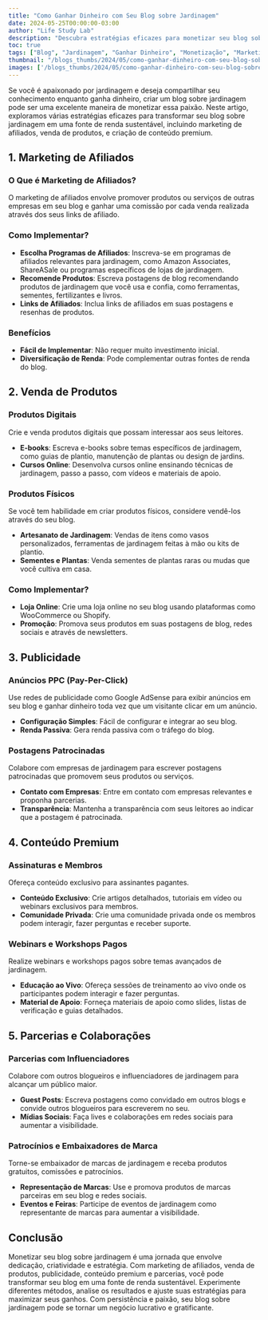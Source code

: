 ```yaml
---
title: "Como Ganhar Dinheiro com Seu Blog sobre Jardinagem"
date: 2024-05-25T00:00:00-03:00
author: "Life Study Lab"
description: "Descubra estratégias eficazes para monetizar seu blog sobre jardinagem, incluindo marketing de afiliados, venda de produtos, e criação de conteúdo premium."
toc: true
tags: ["Blog", "Jardinagem", "Ganhar Dinheiro", "Monetização", "Marketing de Afiliados", "Conteúdo Premium", "Vendas"]
thumbnail: "/blogs_thumbs/2024/05/como-ganhar-dinheiro-com-seu-blog-sobre-jardinagem.jpg"
images: ['/blogs_thumbs/2024/05/como-ganhar-dinheiro-com-seu-blog-sobre-jardinagem.jpg']
---
```


Se você é apaixonado por jardinagem e deseja compartilhar seu conhecimento enquanto ganha dinheiro, criar um blog sobre jardinagem pode ser uma excelente maneira de monetizar essa paixão. Neste artigo, exploramos várias estratégias eficazes para transformar seu blog sobre jardinagem em uma fonte de renda sustentável, incluindo marketing de afiliados, venda de produtos, e criação de conteúdo premium.

## 1. Marketing de Afiliados

### O Que é Marketing de Afiliados?

O marketing de afiliados envolve promover produtos ou serviços de outras empresas em seu blog e ganhar uma comissão por cada venda realizada através dos seus links de afiliado.

### Como Implementar?

- **Escolha Programas de Afiliados**: Inscreva-se em programas de afiliados relevantes para jardinagem, como Amazon Associates, ShareASale ou programas específicos de lojas de jardinagem.
- **Recomende Produtos**: Escreva postagens de blog recomendando produtos de jardinagem que você usa e confia, como ferramentas, sementes, fertilizantes e livros.
- **Links de Afiliados**: Inclua links de afiliados em suas postagens e resenhas de produtos.

### Benefícios

- **Fácil de Implementar**: Não requer muito investimento inicial.
- **Diversificação de Renda**: Pode complementar outras fontes de renda do blog.

## 2. Venda de Produtos

### Produtos Digitais

Crie e venda produtos digitais que possam interessar aos seus leitores.

- **E-books**: Escreva e-books sobre temas específicos de jardinagem, como guias de plantio, manutenção de plantas ou design de jardins.
- **Cursos Online**: Desenvolva cursos online ensinando técnicas de jardinagem, passo a passo, com vídeos e materiais de apoio.

### Produtos Físicos

Se você tem habilidade em criar produtos físicos, considere vendê-los através do seu blog.

- **Artesanato de Jardinagem**: Vendas de itens como vasos personalizados, ferramentas de jardinagem feitas à mão ou kits de plantio.
- **Sementes e Plantas**: Venda sementes de plantas raras ou mudas que você cultiva em casa.

### Como Implementar?

- **Loja Online**: Crie uma loja online no seu blog usando plataformas como WooCommerce ou Shopify.
- **Promoção**: Promova seus produtos em suas postagens de blog, redes sociais e através de newsletters.

## 3. Publicidade

### Anúncios PPC (Pay-Per-Click)

Use redes de publicidade como Google AdSense para exibir anúncios em seu blog e ganhar dinheiro toda vez que um visitante clicar em um anúncio.

- **Configuração Simples**: Fácil de configurar e integrar ao seu blog.
- **Renda Passiva**: Gera renda passiva com o tráfego do blog.

### Postagens Patrocinadas

Colabore com empresas de jardinagem para escrever postagens patrocinadas que promovem seus produtos ou serviços.

- **Contato com Empresas**: Entre em contato com empresas relevantes e proponha parcerias.
- **Transparência**: Mantenha a transparência com seus leitores ao indicar que a postagem é patrocinada.

## 4. Conteúdo Premium

### Assinaturas e Membros

Ofereça conteúdo exclusivo para assinantes pagantes.

- **Conteúdo Exclusivo**: Crie artigos detalhados, tutoriais em vídeo ou webinars exclusivos para membros.
- **Comunidade Privada**: Crie uma comunidade privada onde os membros podem interagir, fazer perguntas e receber suporte.

### Webinars e Workshops Pagos

Realize webinars e workshops pagos sobre temas avançados de jardinagem.

- **Educação ao Vivo**: Ofereça sessões de treinamento ao vivo onde os participantes podem interagir e fazer perguntas.
- **Material de Apoio**: Forneça materiais de apoio como slides, listas de verificação e guias detalhados.

## 5. Parcerias e Colaborações

### Parcerias com Influenciadores

Colabore com outros blogueiros e influenciadores de jardinagem para alcançar um público maior.

- **Guest Posts**: Escreva postagens como convidado em outros blogs e convide outros blogueiros para escreverem no seu.
- **Mídias Sociais**: Faça lives e colaborações em redes sociais para aumentar a visibilidade.

### Patrocínios e Embaixadores de Marca

Torne-se embaixador de marcas de jardinagem e receba produtos gratuitos, comissões e patrocínios.

- **Representação de Marcas**: Use e promova produtos de marcas parceiras em seu blog e redes sociais.
- **Eventos e Feiras**: Participe de eventos de jardinagem como representante de marcas para aumentar a visibilidade.

## Conclusão

Monetizar seu blog sobre jardinagem é uma jornada que envolve dedicação, criatividade e estratégia. Com marketing de afiliados, venda de produtos, publicidade, conteúdo premium e parcerias, você pode transformar seu blog em uma fonte de renda sustentável. Experimente diferentes métodos, analise os resultados e ajuste suas estratégias para maximizar seus ganhos. Com persistência e paixão, seu blog sobre jardinagem pode se tornar um negócio lucrativo e gratificante.
